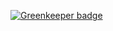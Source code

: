 

[![Greenkeeper badge](https://badges.greenkeeper.io/Qard/express-livejade.svg)](https://greenkeeper.io/)